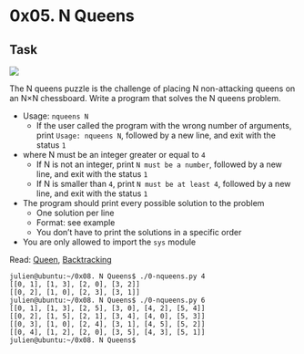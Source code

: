 # 0x05. N Queens
## Task
![](http://www.crestbook.com/files/Judit-photo1_602x433.jpg)

The N queens puzzle is the challenge of placing N non-attacking queens on an N×N chessboard. Write a program that solves the N queens problem.

* Usage: `nqueens N`
    - If the user called the program with the wrong number of arguments, print `Usage: nqueens N`, followed by a new line, and exit with the status `1`
* where N must be an integer greater or equal to `4`
    - If N is not an integer, print `N must be a number`, followed by a new line, and exit with the status `1`
    - If N is smaller than `4`, print `N must be at least 4`, followed by a new line, and exit with the status `1`
* The program should print every possible solution to the problem
    - One solution per line
    - Format: see example
    - You don’t have to print the solutions in a specific order
* You are only allowed to import the `sys` module

Read: [Queen](https://en.wikipedia.org/wiki/Queen_%28chess%29), [Backtracking](https://en.wikipedia.org/wiki/Backtracking)
```
julien@ubuntu:~/0x08. N Queens$ ./0-nqueens.py 4
[[0, 1], [1, 3], [2, 0], [3, 2]]
[[0, 2], [1, 0], [2, 3], [3, 1]]
julien@ubuntu:~/0x08. N Queens$ ./0-nqueens.py 6
[[0, 1], [1, 3], [2, 5], [3, 0], [4, 2], [5, 4]]
[[0, 2], [1, 5], [2, 1], [3, 4], [4, 0], [5, 3]]
[[0, 3], [1, 0], [2, 4], [3, 1], [4, 5], [5, 2]]
[[0, 4], [1, 2], [2, 0], [3, 5], [4, 3], [5, 1]]
julien@ubuntu:~/0x08. N Queens$ 
```

